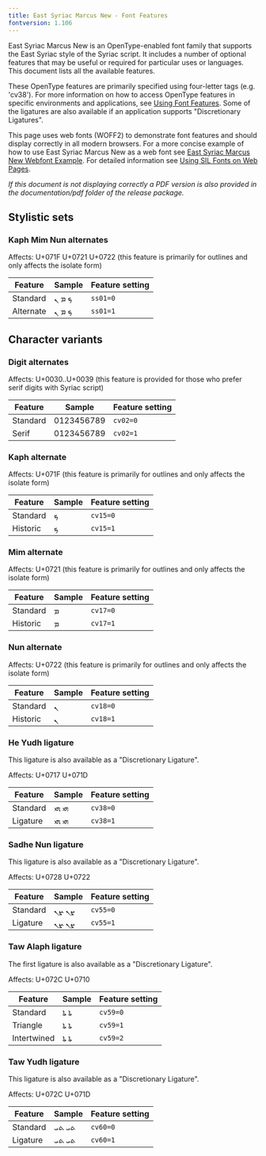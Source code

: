 ```yaml
---
title: East Syriac Marcus New - Font Features
fontversion: 1.106
---
```


East Syriac Marcus New is an OpenType-enabled font family that supports the East Syriac style of the Syriac script. It includes a number of optional features that may be useful or required for particular uses or languages. This document lists all the available features.

These OpenType features are primarily specified using four-letter tags (e.g. 'cv38'). For more information on how to access OpenType features in specific environments and applications, see [Using Font Features](https://software.sil.org/fonts/features). Some of the ligatures are also available if an application supports "Discretionary Ligatures".

This page uses web fonts (WOFF2) to demonstrate font features and should display correctly in all modern browsers. For a more concise example of how to use East Syriac Marcus New as a web font see [East Syriac Marcus New Webfont Example](../web/EastSyriacMarcusNew-webfont-example.html). For detailed information see [Using SIL Fonts on Web Pages](https://software.sil.org/fonts/webfonts).

*If this document is not displaying correctly a PDF version is also provided in the documentation/pdf folder of the release package.*

## Stylistic sets

### Kaph Mim Nun alternates

<span class='affects'>Affects: U+071F U+0721 U+0722  (this feature is primarily for outlines and only affects the isolate form)</span>

Feature | Sample                      | Feature setting
------- | --------------------------- | -------
Standard | <span class='esmn-R normal'>&#x071F; &#x0721; &#x0722;</span> | `ss01=0`
Alternate  | <span class='esmn-R normal' style='font-feature-settings: "ss01" 1'>&#x071F; &#x0721; &#x0722;</span> | `ss01=1`

## Character variants

### Digit alternates

<span class='affects'>Affects: U+0030..U+0039  (this feature is provided for those who prefer serif digits with Syriac script)</span>

Feature | Sample                      | Feature setting
------- | --------------------------- | -------
Standard | <span class='esmn-R normal'>0123456789</span> | `cv02=0`
Serif  | <span class='esmn-R normal' style='font-feature-settings: "cv02" 1'>0123456789</span> | `cv02=1`

### Kaph alternate

<span class='affects'>Affects: U+071F (this feature is primarily for outlines and only affects the isolate form)</span>

Feature | Sample                      | Feature setting
------- | --------------------------- | -------
Standard | <span class='esmn-R normal'>&#x071F;</span> | `cv15=0`
Historic  | <span class='esmn-R normal' style='font-feature-settings: "cv15" 1'>&#x071F;</span> | `cv15=1`

### Mim alternate

<span class='affects'>Affects: U+0721 (this feature is primarily for outlines and only affects the isolate form)</span>

Feature | Sample                      | Feature setting
------- | --------------------------- | -------
Standard | <span class='esmn-R normal'>&#x0721;</span> | `cv17=0`
Historic  | <span class='esmn-R normal' style='font-feature-settings: "cv17" 1'>&#x0721;</span> | `cv17=1`

### Nun alternate

<span class='affects'>Affects: U+0722 (this feature is primarily for outlines and only affects the isolate form)</span>

Feature | Sample                      | Feature setting
------- | --------------------------- | -------
Standard | <span class='esmn-R normal'>&#x0722;</span> | `cv18=0`
Historic  | <span class='esmn-R normal' style='font-feature-settings: "cv18" 1'>&#x0722;</span> | `cv18=1`

### He Yudh ligature

This ligature is also available as a "Discretionary Ligature".

<span class='affects'>Affects: U+0717 U+071D</span>

Feature | Sample                      | Feature setting
------- | --------------------------- | -------
Standard | <span class='esmn-R normal'>&#x0717;&#x071D; &#x200D;&#x0717;&#x071D;</span> | `cv38=0`
Ligature | <span class='esmn-R normal' style='font-feature-settings: "cv38" 1'>&#x0717;&#x071D; &#x200D;&#x0717;&#x071D;</span> | `cv38=1`

### Sadhe Nun ligature

This ligature is also available as a "Discretionary Ligature".

<span class='affects'>Affects: U+0728 U+0722</span>

Feature | Sample                      | Feature setting
------- | --------------------------- | -------
Standard | <span class='esmn-R normal'>&#x0728;&#x0722; &#x200D;&#x0728;&#x0722;</span> | `cv55=0`
Ligature | <span class='esmn-R normal' style='font-feature-settings: "cv55" 1'>&#x0728;&#x0722; &#x200D;&#x0728;&#x0722;</span> | `cv55=1`

### Taw Alaph ligature

The first ligature is also available as a "Discretionary Ligature".

<span class='affects'>Affects: U+072C U+0710</span>

Feature | Sample                      | Feature setting
------- | --------------------------- | -------
Standard    | <span class='esmn-R normal'>&#x072C;&#x0710; &#x200D;&#x072C;&#x0710;</span> | `cv59=0`
Triangle    | <span class='esmn-R normal' style='font-feature-settings: "cv59" 1'>&#x072C;&#x0710; &#x200D;&#x072C;&#x0710;</span> | `cv59=1`
Intertwined | <span class='esmn-R normal' style='font-feature-settings: "cv59" 2'>&#x072C;&#x0710; &#x200D;&#x072C;&#x0710;</span> | `cv59=2`

### Taw Yudh ligature

This ligature is also available as a "Discretionary Ligature".

<span class='affects'>Affects: U+072C U+071D</span>

Feature | Sample                      | Feature setting
------- | --------------------------- | -------
Standard | <span dir="rtl" class='esmn-R normal'>&#x072C;&#x071D; &#x200D;&#x072C;&#x071D;</span> | `cv60=0`
Ligature | <span dir="rtl" class='esmn-R normal' style='font-feature-settings: "cv60" 1'>&#x072C;&#x071D; &#x200D;&#x072C;&#x071D;</span> | `cv60=1`

<!-- PRODUCT SITE ONLY
[font id='esmn' face='EastSyriacMarcusNew-Regular' size='150%' rtl=1]
-->
